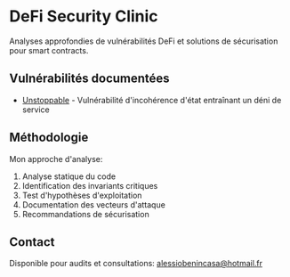 # DeFi Security Clinic

Analyses approfondies de vulnérabilités DeFi et solutions de sécurisation pour smart contracts.

## Vulnérabilités documentées

- [Unstoppable](./unstoppable/) - Vulnérabilité d'incohérence d'état entraînant un déni de service

## Méthodologie

Mon approche d'analyse:
1. Analyse statique du code
2. Identification des invariants critiques
3. Test d'hypothèses d'exploitation
4. Documentation des vecteurs d'attaque
5. Recommandations de sécurisation

## Contact

Disponible pour audits et consultations: alessiobenincasa@hotmail.fr